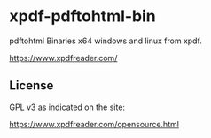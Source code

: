 # xpdf-pdftohtml-bin
pdftohtml Binaries x64 windows and linux from xpdf.

https://www.xpdfreader.com/

## License

GPL v3 as indicated on the site:

https://www.xpdfreader.com/opensource.html

